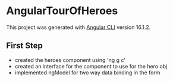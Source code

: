 # AngularTourOfHeroes

This project was generated with [Angular CLI](https://github.com/angular/angular-cli) version 16.1.2.

## First Step
- created the heroes component using 'ng g c'
- created an interface for the component to use for the hero obj
- implemented ngModel for two way data binding in the form
